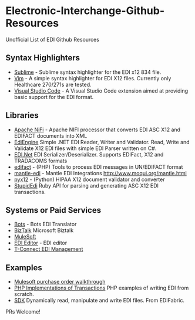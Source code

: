 # Electronic-Interchange-Github-Resources
Unofficial List of EDI Github Resources

## Syntax Highlighters

- [Sublime](https://github.com/michaelachrisco/sublime-834-syntax) - Sublime syntax highlighter for the EDI x12 834 file.
- [Vim](https://github.com/vim-scripts/x12-syntax) - A simple syntax highlighter for EDI X12 files. Currently only Healthcare 270/271s are tested.
- [Visual Studio Code](https://github.com/Silvenga/vscode-edi-x12-support) - A Visual Studio Code extension aimed at providing basic support for the EDI format.

## Libraries
- [Apache NiFi](https://github.com/mrcsparker/nifi-edireader-bundle) - Apache NIFI processor that converts EDI ASC X12 and EDIFACT documents into XML
- [EdiEngine](https://github.com/olmelabs/EdiEngine) Simple .NET EDI Reader, Writer and Validator. Read, Write and Validate X12 EDI files with simple EDI Parser written on C#. 
- [EDI.Net](https://github.com/indice-co/EDI.Net) EDI Serializer/Deserializer. Supports EDIFact, X12 and TRADACOMS formats
- [edifact](https://github.com/php-edifact/edifact) - (PHP) Tools to process EDI messages in UN/EDIFACT format
- [mantle-edi](https://github.com/moqui/mantle-edi) - Mantle EDI Integrations http://www.moqui.org/mantle.html
- [pyx12](https://github.com/azoner/pyx12) - (Python) HIPAA X12 document validator and converter
- [StupidEdi](https://github.com/irobayna/stupidedi) Ruby API for parsing and generating ASC X12 EDI transactions.

## Systems or Paid Services
- [Bots](https://github.com/bots-edi/bots) - Bots EDI Translator
- [BizTalk](https://github.com/MicrosoftDocs/biztalk-docs) Microsoft Biztalk 
- [MuleSoft](https://github.com/mulesoft/mulesoft-docs)
- [EDI Editor](https://www.tallan.com/products/t-connect-edi-management/x12-studio-tool-box/) - EDI editor
- [T-Connect EDI Management](https://www.tallan.com/products/t-connect-edi-management/t-connect-edi-management-suite/)

## Examples
- [Mulesoft purchase order walkthrough](https://github.com/mulesoft/mulesoft-docs/blob/master/anypoint-b2b/v/latest/ftps-and-edi-x12-purchase-order-walkthrough.adoc)
- [PHP Implementations of Transactions](https://github.com/stephenmccready/X12) PHP examples of writing EDI from scratch.
- [SDK](https://github.com/EdiFabric/Sdk) Dynamically read, manipulate and write EDI files. From EDIFabric. 

PRs Welcome!

